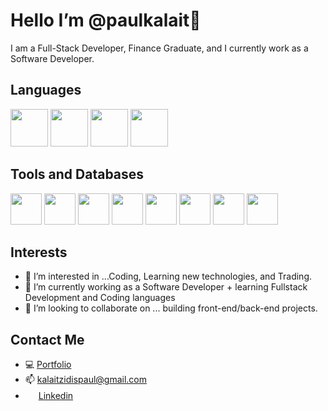 # Hello I’m @paulkalait👋
I am a Full-Stack Developer, Finance Graduate, and I currently work as a Software Developer.
<!---
paulkalait/paulkalait is a ✨ special ✨ repository because its `README.md` (this file) appears on your GitHub profile.
You can click the Preview link to take a look at your changes.
--->


## Languages
<p float="left">
<img src="https://user-images.githubusercontent.com/97272329/205655815-81ce9136-d58d-489b-a0c0-4e823b9bef7f.png" width="60" height="60">
<img src="https://user-images.githubusercontent.com/97272329/205655469-db21a6bd-fbf0-4369-8018-26fb1675ec1b.png" width="60" height="60">
<img src="https://user-images.githubusercontent.com/97272329/205655968-e07ae47a-798a-4b7c-a61d-b3335e0240eb.png" width="60" height="60">
 <img src="https://user-images.githubusercontent.com/97272329/205656991-cf91dbf0-2ec7-4a8d-a4da-7d383c61d075.png" width="60" height="60">
</p> 



## Tools and Databases
<p float="left">
<img src="https://user-images.githubusercontent.com/97272329/206843359-1c34435e-a45e-4de3-804b-779ea15da820.png" width="50" height="50">
<img src="https://user-images.githubusercontent.com/97272329/206843173-0bc1f77e-6f45-48db-911b-20e81cd83034.png" width="50" height="50">
<img src="https://user-images.githubusercontent.com/97272329/205661492-af8c32f7-13df-4a70-aaa7-bf1ecc7c0457.png" width="50" height="50">
 <img src="https://user-images.githubusercontent.com/97272329/206843217-450a7345-02ed-41a4-aada-456b33c290ba.png" width="50" height="50">
 <img src="https://user-images.githubusercontent.com/97272329/205662232-73e3241e-ea0d-4968-9a71-08840bd6072d.png" width="50" height="50">
 <img src="https://user-images.githubusercontent.com/97272329/206843316-9ca40333-195a-499a-9838-aa8d5cfc2cd5.png" width="50" height="50">
<img src="https://user-images.githubusercontent.com/97272329/207952177-0f4bf092-7703-49f2-b7f8-386b2566074c.png" width="50" height="50">
 <img src="https://user-images.githubusercontent.com/97272329/208247327-f2f6adbc-0ef3-44e6-839c-f05316d09a5f.png" width="50" height="50">
</p> 
 
 
## Interests
- 👀 I’m interested in ...Coding, Learning new technologies, and Trading.
- 🌱 I’m currently working as a Software Developer + learning Fullstack Development and Coding languages
- 💞️ I’m looking to collaborate on ... building front-end/back-end projects.
                                                                                                                                                             

## Contact Me
- 💻 <a href="https://paulkalait.github.io/react-portfolio-single/"> Portfolio</a>
- 📫 <a mailto="kalaitzidispaul@gmail.com"> kalaitzidispaul@gmail.com </a>
-  <img src="https://user-images.githubusercontent.com/97272329/205663790-2644c97e-c889-4fa2-9436-44a729586796.png" width="17" height="17"> <a href="https://www.linkedin.com/in/paul-kalaitzidis-393555196/">   Linkedin</a>





                                                                                                                                       


                                                                                                                        
                                                                                                                                   

                                                                                                                                      






